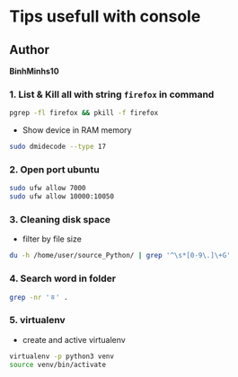 # Tips usefull with console

## Author
   **BinhMinhs10**
### 1. List & Kill all with string `firefox` in command
```bash
pgrep -fl firefox && pkill -f firefox
```
* Show device in RAM memory
```bash
sudo dmidecode --type 17
```
### 2. Open port ubuntu
```bash
sudo ufw allow 7000
sudo ufw allow 10000:10050
```
### 3. Cleaning disk space
* filter by file size
```bash
du -h /home/user/source_Python/ | grep '^\s*[0-9\.]\+G'
```
### 4. Search word in folder
```bash
grep -nr 'ㅎ' .
```
### 5. virtualenv
* create and active virtualenv
```bash
virtualenv -p python3 venv
source venv/bin/activate
```